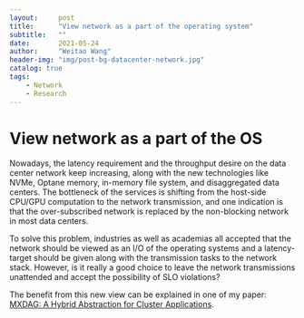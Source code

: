 ```yaml
---
layout:     post
title:      "View network as a part of the operating system"
subtitle:   ""
date:       2021-05-24
author:     "Weitao Wang"
header-img: "img/post-bg-datacenter-network.jpg"
catalog: true
tags:
    - Network
    - Research
---
```


# View network as a part of the OS

Nowadays, the latency requirement and the throughput desire on the data center network keep increasing, along with the new technologies like NVMe, Optane memory, in-memory file system, and disaggregated data centers. The bottleneck of the services is shifting from the host-side CPU/GPU computation to the network transmission, and one indication is that the over-subscribed network is replaced by the non-blocking network in most data centers.

To solve this problem, industries as well as academias all accepted that the network should be viewed as an I/O of the operating systems and a latency-target should be given along with the transmission tasks to the network stack. However, is it really a good choice to leave the network transmissions unattended and accept the possibility of SLO violations?

The benefit from this new view can be explained in one of my paper: [MXDAG: A Hybrid Abstraction for Cluster Applications](https://arxiv.org/abs/2107.07442).